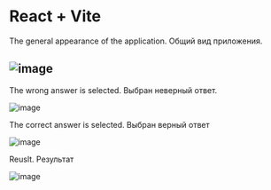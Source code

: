 # React + Vite
The general appearance of the application. Общий вид приложения.

![image](https://github.com/user-attachments/assets/9759b975-3be5-463c-a8a0-a9ece34c3f61)
---
The wrong answer is selected. Выбран неверный ответ.

![image](https://github.com/user-attachments/assets/717ca0d7-eb72-4e98-abcb-6ba8b056a480)

The correct answer is selected. Выбран верный ответ

![image](https://github.com/user-attachments/assets/625c4891-0f91-422c-986a-4df31ffd8a9b)

Reuslt. Результат

![image](https://github.com/user-attachments/assets/b70d68d1-f710-43bf-ab6b-733129a6e9bc)
